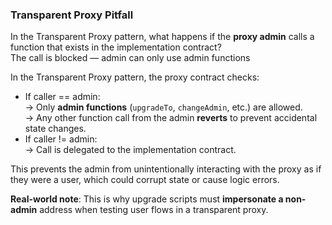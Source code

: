 ### Transparent Proxy Pitfall
In the Transparent Proxy pattern, what happens if the **proxy admin** calls a function that exists in the implementation contract?  
The call is blocked — admin can only use admin functions

In the Transparent Proxy pattern, the proxy contract checks:
- If caller == admin:  
  → Only **admin functions** (`upgradeTo`, `changeAdmin`, etc.) are allowed.  
  → Any other function call from the admin **reverts** to prevent accidental state changes.
- If caller != admin:  
  → Call is delegated to the implementation contract.

This prevents the admin from unintentionally interacting with the proxy as if they were a user, which could corrupt state or cause logic errors.

**Real-world note**: This is why upgrade scripts must **impersonate a non-admin** address when testing user flows in a transparent proxy.
